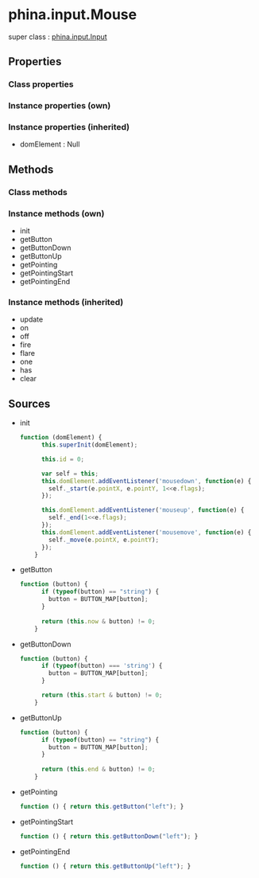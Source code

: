 # phina.input.Mouse

super class : [phina.input.Input](phina.input.Input.md)

## Properties

### Class properties


### Instance properties (own)


### Instance properties (inherited)

* domElement : Null

## Methods

### Class methods


### Instance methods (own)

* init
* getButton
* getButtonDown
* getButtonUp
* getPointing
* getPointingStart
* getPointingEnd

### Instance methods (inherited)

* update
* on
* off
* fire
* flare
* one
* has
* clear

## Sources

* init
  ```javascript
  function (domElement) {
        this.superInit(domElement);
  
        this.id = 0;
  
        var self = this;
        this.domElement.addEventListener('mousedown', function(e) {
          self._start(e.pointX, e.pointY, 1<<e.flags);
        });
  
        this.domElement.addEventListener('mouseup', function(e) {
          self._end(1<<e.flags);
        });
        this.domElement.addEventListener('mousemove', function(e) {
          self._move(e.pointX, e.pointY);
        });
      }
  ```
* getButton
  ```javascript
  function (button) {
        if (typeof(button) == "string") {
          button = BUTTON_MAP[button];
        }
        
        return (this.now & button) != 0;
      }
  ```
* getButtonDown
  ```javascript
  function (button) {
        if (typeof(button) === 'string') {
          button = BUTTON_MAP[button];
        }
  
        return (this.start & button) != 0;
      }
  ```
* getButtonUp
  ```javascript
  function (button) {
        if (typeof(button) == "string") {
          button = BUTTON_MAP[button];
        }
        
        return (this.end & button) != 0;
      }
  ```
* getPointing
  ```javascript
  function () { return this.getButton("left"); }
  ```
* getPointingStart
  ```javascript
  function () { return this.getButtonDown("left"); }
  ```
* getPointingEnd
  ```javascript
  function () { return this.getButtonUp("left"); }
  ```

